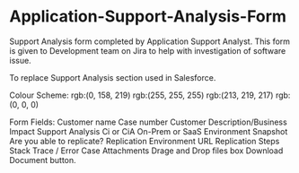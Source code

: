 # Application-Support-Analysis-Form

Support Analysis form completed by Application Support Analyst. This form is given to Development team on Jira to help with investigation of software issue. 

To replace Support Analysis section used in Salesforce. 

Colour Scheme:
rgb:(0, 158, 219)
rgb:(255, 255, 255)
rgb:(213, 219, 217)
rgb:(0, 0, 0)

Form Fields:
Customer name
Case number
Customer Description/Business Impact
Support Analysis
Ci or CiA
On-Prem or SaaS
Environment 
Snapshot
Are you able to replicate?
Replication Environment URL
Replication Steps
Stack Trace / Error
Case Attachments
Drage and Drop files box
Download Document button. 
